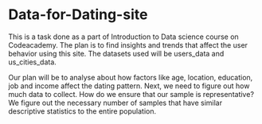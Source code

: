 # Data-for-Dating-site

This is a task done as a part of Introduction to Data science course on Codeacademy. The plan is to find insights and trends that affect the user behavior using this site.
The datasets used will be users_data and us_cities_data.

Our plan will be to analyse about how factors like age, location, education, job and income affect the dating pattern.
Next, we need to figure out how much data to collect.
How do we ensure that our sample is representative? We figure out the necessary number of samples that have similar descriptive statistics to the entire population.


